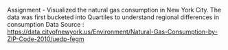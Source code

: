 Assignment - Visualized the natural gas consumption in New York City. The data was first bucketed into Quartiles to understand regional differences in consumption
Data Source : https://data.cityofnewyork.us/Environment/Natural-Gas-Consumption-by-ZIP-Code-2010/uedp-fegm
